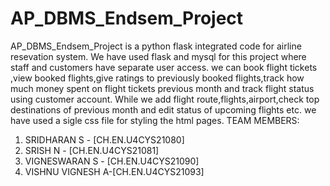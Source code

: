 # AP_DBMS_Endsem_Project
AP_DBMS_Endsem_Project is a python flask integrated code for airline resevation system.
We have used flask and mysql for this project where staff and customers have separate user access.
we can book flight tickets ,view booked flights,give ratings to previously booked flights,track how much money spent on flight tickets previous month and track flight status
using customer account.
While we add flight route,flights,airport,check top destinations of previous month and edit status of upcoming flights etc.
we have used a sigle css file for styling the html pages.
TEAM MEMBERS:
1) SRIDHARAN S   -  [CH.EN.U4CYS21080]
2) SRISH N       -  [CH.EN.U4CYS21081]
3) VIGNESWARAN S -  [CH.EN.U4CYS21090]
4) VISHNU VIGNESH A-[CH.EN.U4CYS21093]
